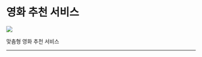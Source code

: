 <!DOCTYPE html>
<html>
  <head>
    <meta charset="utf-8">
      <title>Leok90</title>
  </head>
  <body>
    <h1>영화 추천 서비스</h1>
    <img src="img/maintitle.jpg" />
    <p>맞춤형 영화 추천 서비스</p>
    <hr>
  </body>
</html>
